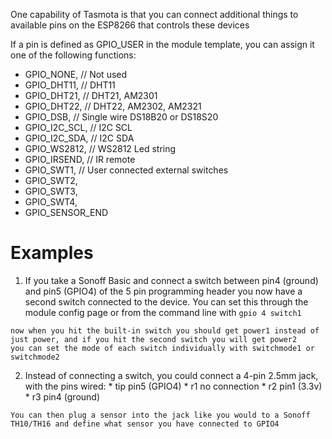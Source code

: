 One capability of Tasmota is that you can connect additional things to available pins on the ESP8266 that controls these devices

If a pin is defined as GPIO_USER in the module template, you can assign it one of the following functions:
* GPIO_NONE,           // Not used
* GPIO_DHT11,          // DHT11
* GPIO_DHT21,          // DHT21, AM2301
* GPIO_DHT22,          // DHT22, AM2302, AM2321
* GPIO_DSB,            // Single wire DS18B20 or DS18S20
* GPIO_I2C_SCL,        // I2C SCL
* GPIO_I2C_SDA,        // I2C SDA
* GPIO_WS2812,         // WS2812 Led string
* GPIO_IRSEND,         // IR remote
* GPIO_SWT1,           // User connected external switches
* GPIO_SWT2,
* GPIO_SWT3,
* GPIO_SWT4,
* GPIO_SENSOR_END


# Examples

1.    If you take a Sonoff Basic and connect a switch between pin4 (ground) and pin5 (GPIO4) of the 5 pin programming header you now have a second switch connected to the device. You can set this through the module config page or from the command line with
    `gpio 4 switch1`

    now when you hit the built-in switch you should get power1 instead of just power, and if you hit the second switch you will get power2
    you can set the mode of each switch individually with switchmode1 or switchmode2

2.    Instead of connecting a switch, you could connect a 4-pin 2.5mm jack, with the pins wired:
    * tip pin5 (GPIO4)
    * r1 no connection
    * r2 pin1 (3.3v)
    * r3 pin4 (ground)

    You can then plug a sensor into the jack like you would to a Sonoff TH10/TH16 and define what sensor you have connected to GPIO4